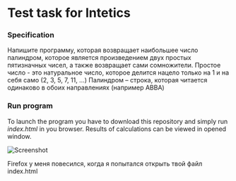 # Test task for Intetics

### Specification
Напишите программу, которая возвращает наибольшее число палиндром, которое является произведением двух простых пятизначных чисел, а также возвращает сами сомножители.
Простое число - это натуральное число, которое делится нацело только на 1 и на себя само (2, 3, 5, 7, 11, …)
Палиндром – строка, которая читается одинаково в обоих направлениях (например ABBA)

### Run program
To launch the program you have to download this repository and simply run *index.html* in you browser. Results of calculations can be viewed in opened window.

![Screenshot](screenshot.jpg)

Firefox у меня повесился, когда я попытался открыть твой файл index.html
